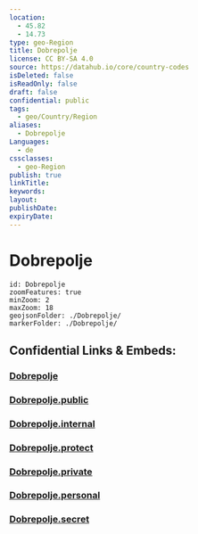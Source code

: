 ```yaml
---
location:
  - 45.82
  - 14.73
type: geo-Region
title: Dobrepolje
license: CC BY-SA 4.0
source: https://datahub.io/core/country-codes
isDeleted: false
isReadOnly: false
draft: false
confidential: public
tags:
  - geo/Country/Region
aliases:
  - Dobrepolje
Languages:
  - de
cssclasses:
  - geo-Region
publish: true
linkTitle:
keywords:
layout:
publishDate:
expiryDate:
---
```


# Dobrepolje

```leaflet
id: Dobrepolje
zoomFeatures: true 
minZoom: 2 
maxZoom: 18
geojsonFolder: ./Dobrepolje/
markerFolder: ./Dobrepolje/
```


## Confidential Links & Embeds: 

### [Dobrepolje](/_Standards/Earth/Continent/Europe/Europe~Central/Slovenia/Regions~Slovenia/Osrednje_slovenska/counties~Osrednjeslovenska/Dobrepolje.md) 

### [Dobrepolje.public](/_public/Earth/Continent/Europe/Europe~Central/Slovenia/Regions~Slovenia/Osrednje_slovenska/counties~Osrednjeslovenska/Dobrepolje.public.md) 

### [Dobrepolje.internal](/_internal/Earth/Continent/Europe/Europe~Central/Slovenia/Regions~Slovenia/Osrednje_slovenska/counties~Osrednjeslovenska/Dobrepolje.internal.md) 

### [Dobrepolje.protect](/_protect/Earth/Continent/Europe/Europe~Central/Slovenia/Regions~Slovenia/Osrednje_slovenska/counties~Osrednjeslovenska/Dobrepolje.protect.md) 

### [Dobrepolje.private](/_private/Earth/Continent/Europe/Europe~Central/Slovenia/Regions~Slovenia/Osrednje_slovenska/counties~Osrednjeslovenska/Dobrepolje.private.md) 

### [Dobrepolje.personal](/_personal/Earth/Continent/Europe/Europe~Central/Slovenia/Regions~Slovenia/Osrednje_slovenska/counties~Osrednjeslovenska/Dobrepolje.personal.md) 

### [Dobrepolje.secret](/_secret/Earth/Continent/Europe/Europe~Central/Slovenia/Regions~Slovenia/Osrednje_slovenska/counties~Osrednjeslovenska/Dobrepolje.secret.md)


